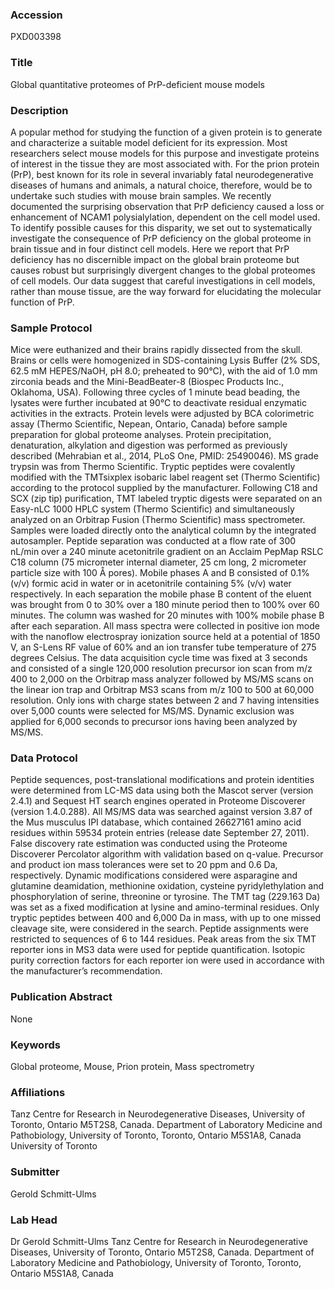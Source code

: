 ### Accession
PXD003398

### Title
Global quantitative proteomes of PrP-deficient mouse models

### Description
A popular method for studying the function of a given protein is to generate and characterize a suitable model deficient for its expression. Most researchers select mouse models for this purpose and investigate proteins of interest in the tissue they are most associated with. For the prion protein (PrP), best known for its role in several invariably fatal neurodegenerative diseases of humans and animals, a natural choice, therefore, would be to undertake such studies with mouse brain samples. We recently documented the surprising observation that PrP deficiency caused a loss or enhancement of NCAM1 polysialylation, dependent on the cell model used. To identify possible causes for this disparity, we set out to systematically investigate the consequence of PrP deficiency on the global proteome in brain tissue and in four distinct cell models. Here we report that PrP deficiency has no discernible impact on the global brain proteome but causes robust but surprisingly divergent changes to the global proteomes of cell models. Our data suggest that careful investigations in cell models, rather than mouse tissue, are the way forward for elucidating the molecular function of PrP.

### Sample Protocol
Mice were euthanized and their brains rapidly dissected from the skull. Brains or cells were homogenized in SDS-containing Lysis Buffer (2% SDS, 62.5 mM HEPES/NaOH, pH 8.0; preheated to 90°C), with the aid of 1.0 mm zirconia beads and the Mini-BeadBeater-8 (Biospec Products Inc., Oklahoma, USA). Following three cycles of 1 minute bead beading, the lysates were further incubated at 90°C to deactivate residual enzymatic activities in the extracts. Protein levels were adjusted by BCA colorimetric assay (Thermo Scientific, Nepean, Ontario, Canada) before sample preparation for global proteome analyses. Protein precipitation, denaturation, alkylation and digestion was performed as previously described (Mehrabian et al., 2014, PLoS One, PMID: 25490046).  MS grade trypsin was from Thermo Scientific. Tryptic peptides were covalently modified with the TMTsixplex isobaric label reagent set (Thermo Scientific) according to the protocol supplied by the manufacturer. Following C18 and SCX (zip tip) purification, TMT labeled tryptic digests were separated on an Easy-nLC 1000 HPLC system (Thermo Scientific) and simultaneously analyzed on an Orbitrap Fusion (Thermo Scientific) mass spectrometer.  Samples were loaded directly onto the analytical column by the integrated autosampler.  Peptide separation was conducted at a flow rate of 300 nL/min over a 240 minute acetonitrile gradient on an Acclaim PepMap RSLC C18 column (75 micrometer internal diameter, 25 cm long, 2 micrometer particle size with 100 Å pores). Mobile phases A and B consisted of 0.1% (v/v) formic acid in water or in acetonitrile containing 5% (v/v) water respectively.  In each separation the mobile phase B content of the eluent was brought from 0 to 30% over a 180 minute period then to 100% over 60 minutes.  The column was washed for 20 minutes with 100% mobile phase B after each separation. All mass spectra were collected in positive ion mode with the nanoflow electrospray ionization source held at a potential of 1850 V, an S-Lens RF value of 60% and an ion transfer tube temperature of 275 degrees Celsius.  The data acquisition cycle time was fixed at 3 seconds and consisted of a single 120,000 resolution precursor ion scan from m/z 400 to 2,000 on the Orbitrap mass analyzer followed by MS/MS scans on the linear ion trap and Orbitrap MS3 scans from m/z 100 to 500 at 60,000 resolution.  Only ions with charge states between 2 and 7 having intensities over 5,000 counts were selected for MS/MS.  Dynamic exclusion was applied for 6,000 seconds to precursor ions having been analyzed by MS/MS.

### Data Protocol
Peptide sequences, post-translational modifications and protein identities were determined from LC-MS data using both the Mascot server (version 2.4.1) and Sequest HT search engines operated in Proteome Discoverer (version 1.4.0.288).  All MS/MS data was searched against version 3.87 of the Mus musculus IPI database, which contained 26627161 amino acid residues within 59534 protein entries (release date September 27, 2011).  False discovery rate estimation was conducted using the Proteome Discoverer Percolator algorithm with validation based on q-value.  Precursor and product ion mass tolerances were set to 20 ppm and 0.6 Da, respectively. Dynamic modifications considered were asparagine and glutamine deamidation, methionine oxidation, cysteine pyridylethylation and phosphorylation of serine, threonine or tyrosine.  The TMT tag (229.163 Da) was set as a fixed modification at lysine and amino-terminal residues.  Only tryptic peptides between 400 and 6,000 Da in mass, with up to one missed cleavage site, were considered in the search.  Peptide assignments were restricted to sequences of 6 to 144 residues.  Peak areas from the six TMT reporter ions in MS3 data were used for peptide quantification.  Isotopic purity correction factors for each reporter ion were used in accordance with the manufacturer’s recommendation.

### Publication Abstract
None

### Keywords
Global proteome, Mouse, Prion protein, Mass spectrometry

### Affiliations
Tanz Centre for Research in Neurodegenerative Diseases, University of Toronto, Ontario M5T2S8, Canada.  Department of Laboratory Medicine and Pathobiology, University of Toronto, Toronto, Ontario M5S1A8, Canada
University of Toronto

### Submitter
Gerold Schmitt-Ulms

### Lab Head
Dr Gerold Schmitt-Ulms
Tanz Centre for Research in Neurodegenerative Diseases, University of Toronto, Ontario M5T2S8, Canada.  Department of Laboratory Medicine and Pathobiology, University of Toronto, Toronto, Ontario M5S1A8, Canada



